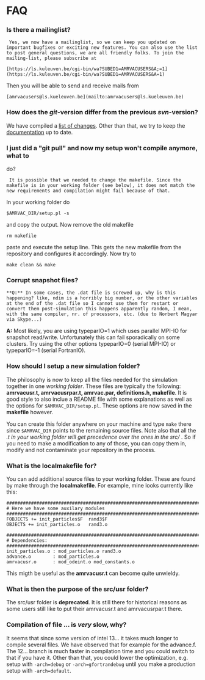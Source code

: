 # FAQ

### Is there a mailinglist?

     Yes, we now have a mailinglist, so we can keep you updated on important bugfixes or exciting new features. You can also use the list to post general questions, we are all friendly folks. To join the mailing-list, please subscribe at

    [https://ls.kuleuven.be/cgi-bin/wa?SUBED1=AMRVACUSERS&A;=1](https://ls.kuleuven.be/cgi-bin/wa?SUBED1=AMRVACUSERS&A=1)

Then you will be able to send and receive mails from

    [amrvacusers@ls.kueleuven.be](mailto:amrvacusers@ls.kueleuven.be)

### How does the _git_-version differ from the previous _svn_-version?

We have compiled a [list of changes](gitversion.html). Other than that, we try
to keep the [documentation](Contents.html) up to date.

### I just did a "git pull" and now my setup won't compile anymore, what to
do?

     It is possible that we needed to change the makefile. Since the makefile is in your working folder (see below), it does not match the new requirements and compilation might fail because of that.
In your working folder do

    $AMRVAC_DIR/setup.pl -s

and copy the output. Now remove the old makefile

    rm makefile

paste and execute the setup line. This gets the new makefile from the
repository and configures it accordingly. Now try to

    make clean && make

### Corrupt snapshot files?

    **Q:** In some cases, the .dat file is screwed up, why is this happening? like, ndim is a horribly big number, or the other variables at the end of the .dat file so I cannot use them for restart or convert them post-simulation this happens apparently random, I mean, with the same compiler, nr. of processors, etc. (due to Norbert Magyar via Skype...)

**A:** Most likely, you are using typeparIO=1 which uses parallel MPI-IO for snapshot read/write. Unfortunately this can fail sporadically on some clusters. Try using the other options typeparIO=0 (serial MPI-IO) or typeparIO=-1 (serial FortranIO).

### How should I setup a new simulation folder?

The philosophy is now to keep all the files needed for the simulation together
in one _working folder_. These files are typically the following:
**amrvacusr.t, amrvacusrpar.t, amrvac.par, definitions.h, makefile**. It is
good style to also inclue a README file with some explanations as well as the
options for `$AMRVAC_DIR/setup.pl`. These options are now saved in the
**makefile** however.

You can create this folder anywhere on your machine and type `make` there
since `$AMRVAC_DIR` points to the remaining source files. Note also that all
the *.t in your working folder will get precedence over the ones in the src/*
. So if you need to make a modification to any of those, you can copy them in,
modify and not contaminate your repository in the process.

### What is the localmakefile for?

You can add additional source files to your working folder. These are found by
make through the **localmakefile**. For example, mine looks currently like
this:

    #########################################################################
    # Here we have some auxilary modules
    #########################################################################
    FOBJECTS += init_particles$F  rand3$F
    OBJECTS += init_particles.o   rand3.o

    #########################################################################
    # Dependencies:
    #########################################################################
    init_particles.o : mod_particles.o rand3.o
    advance.o        : mod_particles.o
    amrvacusr.o      : mod_odeint.o mod_constants.o

This migth be useful as the **amrvacusr.t** can become quite unwieldy.

### What is then the purpose of the src/usr folder?

The src/usr folder is **deprecated**. It is still there for historical reasons
as some users still like to put their amrvacusr.t and amrvacusrpar.t there.

### Compilation of file ... is _very_ slow, why?

It seems that since some version of intel 13… it takes much longer to compile
several files. We have observed that for example for the advance.f. The 12…
branch is much faster in compilation time and you could switch to that if you
have it.
Other than that, you could lower the optimization, e.g. setup with
`-arch=debug` or `-arch=gfortrandebug` until you make a production setup with
`-arch=default`.

